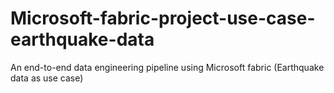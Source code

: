 # Microsoft-fabric-project-use-case-earthquake-data
An end-to-end data engineering pipeline using Microsoft fabric (Earthquake data as use case)
